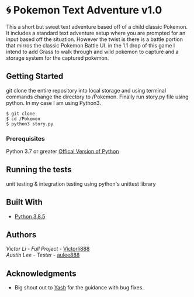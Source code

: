 

# **:cyclone:  Pokemon Text Adventure v1.0**
This a short but sweet text adventure based off of a child classic Pokemon. It includes a standard text adventure setup
where you are prompted for an input based off the situation. However the twist is there is a battle portion that mirros
the classic Pokemon Battle UI. in the 1.1 drop of this game I intend to add Grass to walk through and wild pokemon
to capture and a storage system for the captured pokemon.

## **Getting Started**
git clone the entire repository into local storage and using terminal commands change the directory to /Pokemon.
Finally run story.py file using python. In my case I am using Python3.

```aidl
$ git clone 
$ cd /Pokemon
$ python3 story.py
```

### Prerequisites

Python 3.7 or greater [Offical Version of Python](https://www.python.org/downloads/)

## Running the tests

unit testing & integration testing using python's unittest library

## Built With

* [Python 3.8.5](https://www.python.org/downloads/) 


## Authors

*Victor Li* - *Full Project* - [Victorli888](https://github.com/Victorli888)
<br/>*Austin Lee* - *Tester* - [aulee888](https://github.com/aulee888)


## Acknowledgments

* Big shout out to [Yash](https://github.com/ykhade) for the guidance with bug fixes.
